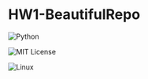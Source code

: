 # HW1-BeautifulRepo

![Python](http://forthebadge.com/images/badges/made-with-python.svg)

![MIT License](https://img.shields.io/badge/License-MIT-yellow.svg)

![Linux](https://img.shields.io/badge/Linux-FCC624?style=for-the-badge&logo=linux&logoColor=black)

